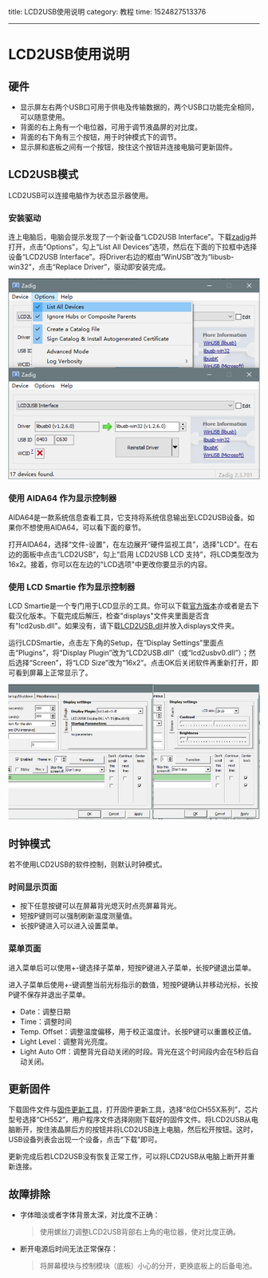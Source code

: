 title: LCD2USB使用说明
category: 教程
time: 1524827513376

---

# LCD2USB使用说明

## 硬件

- 显示屏左右两个USB口可用于供电及传输数据的，两个USB口功能完全相同，可以随意使用。
- 背面的右上角有一个电位器，可用于调节液晶屏的对比度。
- 背面的右下角有三个按钮，用于时钟模式下的调节。
- 显示屏和底板之间有一个按钮，按住这个按钮并连接电脑可更新固件。

## LCD2USB模式

LCD2USB可以连接电脑作为状态显示器使用。

### 安装驱动

连上电脑后，电脑会提示发现了一个新设备“LCD2USB Interface”。下载[zadig](http://zadig.akeo.ie/downloads/zadig.exe)并打开，点击“Options”，勾上“List All Devices”选项，然后在下面的下拉框中选择设备“LCD2USB Interface”。将Driver右边的框由“WinUSB”改为“libusb-win32”，点击“Replace Driver”，驱动即安装完成。

![](/raw/lcd2usb/zadig.png)

### 使用 AIDA64 作为显示控制器

AIDA64是一款系统信息查看工具，它支持将系统信息输出至LCD2USB设备。如果你不想使用AIDA64，可以看下面的章节。

打开AIDA64，选择“文件-设置”，在左边展开“硬件监视工具”，选择"LCD"。在右边的面板中点击“LCD2USB”，勾上“启用 LCD2USB LCD 支持”，将LCD类型改为16x2。接着，你可以在左边的"LCD选项"中更改你要显示的内容。

### 使用 LCD Smartie 作为显示控制器

LCD Smartie是一个专门用于LCD显示的工具。你可以下载[官方版本](https://sourceforge.net/projects/lcdsmartie/files/lcdsmartie/5.4.2.92%2B%2B/LCD_Smartie_v5.4.2.92%2B%2B.zip/download)亦或者是去下载汉化版本。下载完成后解压，检查"displays"文件夹里面是否含有"lcd2usb.dll"。如果没有，请下载[LCD2USB.dll](https://github.com/harbaum/LCD2USB/raw/master/contrib/LCD2USB.dll)并放入displays文件夹。

运行LCDSmartie，点击左下角的Setup，在“Display Settings”里面点击“Plugins”，将“Display Plugin”改为“LCD2USB.dll”（或“lcd2usbv0.dll”）；然后选择“Screen”，将“LCD Size”改为“16x2”。点击OK后关闭软件再重新打开，即可看到屏幕上正常显示了。

![](/raw/lcd2usb/01.png)

## 时钟模式

若不使用LCD2USB的软件控制，则默认时钟模式。

### 时间显示页面

- 按下任意按键可以在屏幕背光熄灭时点亮屏幕背光。
- 短按P键则可以强制刷新温度测量值。
- 长按P键进入可以进入设置菜单。

### 菜单页面

进入菜单后可以使用+-键选择子菜单，短按P键进入子菜单，长按P键退出菜单。

进入子菜单后使用+-键调整当前光标指示的数值，短按P键确认并移动光标，长按P键不保存并退出子菜单。

- Date：调整日期
- Time：调整时间
- Temp. Offset：调整温度偏移，用于校正温度计。长按P键可以重置校正值。
- Light Level：调整背光亮度。
- Light Auto Off：调整背光自动关闭的时段。背光在这个时间段内会在5秒后自动关闭。

## 更新固件

下载固件文件与[固件更新工具](http://wch.cn/download/WCHISPTool_Setup_exe.html)，打开固件更新工具，选择“8位CH55X系列”，芯片型号选择“CH552”，用户程序文件选择刚刚下载好的固件文件。将LCD2USB从电脑断开，按住液晶屏后方的按钮并将LCD2USB连上电脑，然后松开按钮。这时，USB设备列表会出现一个设备，点击“下载”即可。

更新完成后若LCD2USB没有恢复正常工作，可以将LCD2USB从电脑上断开并重新连接。

## 故障排除

- 字体暗淡或者字体背景太深，对比度不正确：

  > 使用螺丝刀调整LCD2USB背部右上角的电位器，使对比度正确。

- 断开电源后时间无法正常保存：

  > 将屏幕模块与控制模块（底板）小心的分开，更换底板上的后备电池。





